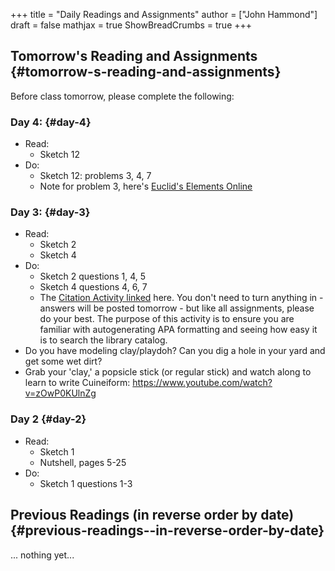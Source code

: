 +++
title = "Daily Readings and Assignments"
author = ["John Hammond"]
draft = false
mathjax = true
ShowBreadCrumbs = true
+++

## Tomorrow's Reading and Assignments {#tomorrow-s-reading-and-assignments}

Before class tomorrow, please complete the following:


### Day 4: {#day-4}

-   Read:
    -   Sketch 12
-   Do:
    -   Sketch 12: problems 3, 4, 7
    -   Note for problem 3, here's [Euclid's Elements Online](https://mathcs.clarku.edu/~djoyce/java/elements/bookVI/propVI31.html)


### Day 3: {#day-3}

-   Read:
    -   Sketch 2
    -   Sketch 4
-   Do:
    -   Sketch 2 questions 1, 4, 5
    -   Sketch 4 questions 4, 6, 7
    -   The [Citation Activity linked](https://docs.google.com/document/d/1wVzn8FClW47TPj7Bei7jRBZWQqfugbGq9D8MxBD4wjc/edit?usp=sharing) here.
        You don't need to turn anything in - answers will be posted tomorrow - but like all assignments, please do your best. The purpose of this activity is to ensure you are familiar with autogenerating APA formatting and seeing how easy it is to search the library catalog.
-   Do you have modeling clay/playdoh? Can you dig a hole in your yard and get some wet dirt?
-   Grab your 'clay,' a popsicle stick (or regular stick) and watch along to learn to write Cuineiform:
    <https://www.youtube.com/watch?v=zOwP0KUlnZg>


### Day 2 {#day-2}

-   Read:
    -   Sketch 1
    -   Nutshell, pages 5-25
-   Do:
    -   Sketch 1 questions 1-3


## Previous Readings (in reverse order by date) {#previous-readings--in-reverse-order-by-date}

... nothing yet...
